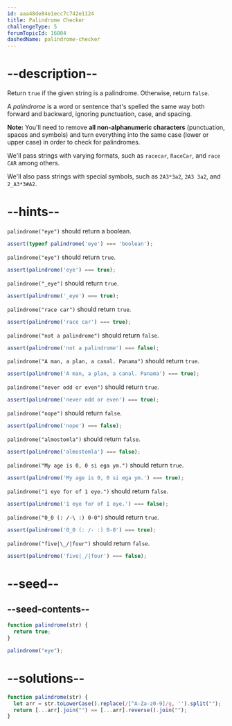 ```yaml
---
id: aaa48de84e1ecc7c742e1124
title: Palindrome Checker
challengeType: 5
forumTopicId: 16004
dashedName: palindrome-checker
---
```


# --description--

Return `true` if the given string is a palindrome. Otherwise, return `false`.

A <dfn>palindrome</dfn> is a word or sentence that's spelled the same way both forward and backward, ignoring punctuation, case, and spacing.

**Note:** You'll need to remove **all non-alphanumeric characters** (punctuation, spaces and symbols) and turn everything into the same case (lower or upper case) in order to check for palindromes.

We'll pass strings with varying formats, such as `racecar`, `RaceCar`, and `race CAR` among others.

We'll also pass strings with special symbols, such as `2A3*3a2`, `2A3 3a2`, and `2_A3*3#A2`.

# --hints--

`palindrome("eye")` should return a boolean.

```js
assert(typeof palindrome('eye') === 'boolean');
```

`palindrome("eye")` should return `true`.

```js
assert(palindrome('eye') === true);
```

`palindrome("_eye")` should return `true`.

```js
assert(palindrome('_eye') === true);
```

`palindrome("race car")` should return `true`.

```js
assert(palindrome('race car') === true);
```

`palindrome("not a palindrome")` should return `false`.

```js
assert(palindrome('not a palindrome') === false);
```

`palindrome("A man, a plan, a canal. Panama")` should return `true`.

```js
assert(palindrome('A man, a plan, a canal. Panama') === true);
```

`palindrome("never odd or even")` should return `true`.

```js
assert(palindrome('never odd or even') === true);
```

`palindrome("nope")` should return `false`.

```js
assert(palindrome('nope') === false);
```

`palindrome("almostomla")` should return `false`.

```js
assert(palindrome('almostomla') === false);
```

`palindrome("My age is 0, 0 si ega ym.")` should return `true`.

```js
assert(palindrome('My age is 0, 0 si ega ym.') === true);
```

`palindrome("1 eye for of 1 eye.")` should return `false`.

```js
assert(palindrome('1 eye for of 1 eye.') === false);
```

`palindrome("0_0 (: /-\ :) 0-0")` should return `true`.

```js
assert(palindrome('0_0 (: /- :) 0-0') === true);
```

`palindrome("five|\_/|four")` should return `false`.

```js
assert(palindrome('five|_/|four') === false);
```

# --seed--

## --seed-contents--

```js
function palindrome(str) {
  return true;
}

palindrome("eye");
```

# --solutions--

```js
function palindrome(str) {
  let arr = str.toLowerCase().replace(/[^A-Za-z0-9]/g, '').split("");
  return [...arr].join("") == [...arr].reverse().join("");
}
```
